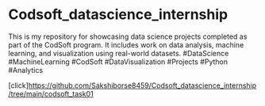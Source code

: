 # Codsoft_datascience_internship
This is my repository for showcasing data science projects completed as part of the CodSoft program. It includes work on data analysis, machine learning, and visualization using real-world datasets. #DataScience #MachineLearning #CodSoft #DataVisualization #Projects #Python #Analytics


[click]https://github.com/Sakshiborse8459/Codsoft_datascience_internship/tree/main/codsoft_task01
